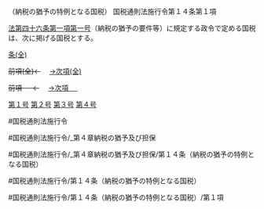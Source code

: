 （納税の猶予の特例となる国税）
国税通則法施行令第１４条第１項

[法第四十六条第一項第一号](国税通則法＿＿＿＿＿第４６条第１項第１号)（納税の猶予の要件等）に規定する政令で定める国税は、次に掲げる国税とする。

[条(全)](国税通則法施行＿令＿第１４条_.md)

~~前項(全)←~~　  [→次項(全)](国税通則法施行＿令＿第１４条第２項_.md)

~~前項 　 ←~~　  [→次項 　 ](国税通則法施行＿令＿第１４条第２項.md)

[第１号](国税通則法施行＿令＿第１４条第１項第１号.md)  [第２号](国税通則法施行＿令＿第１４条第１項第２号.md)  [第３号](国税通則法施行＿令＿第１４条第１項第３号.md)  [第４号](国税通則法施行＿令＿第１４条第１項第４号.md)  

#国税通則法施行令

#国税通則法施行令/_第４章納税の猶予及び担保

#国税通則法施行令/_第４章納税の猶予及び担保/第１４条（納税の猶予の特例となる国税）

#国税通則法施行令/第１４条（納税の猶予の特例となる国税）

#国税通則法施行令/第１４条（納税の猶予の特例となる国税）/第１項

